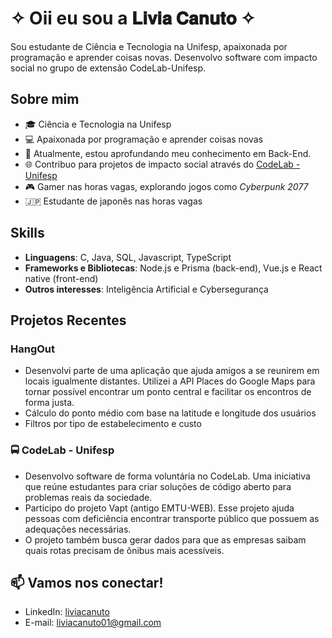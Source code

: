 # ✧ Oii eu sou a 𝐋𝐢𝐯𝐢𝐚 𝐂𝐚𝐧𝐮𝐭𝐨 ✧ 

Sou estudante de Ciência e Tecnologia na Unifesp, apaixonada por programação e aprender coisas novas. Desenvolvo software com impacto social no grupo de extensão CodeLab-Unifesp.

## Sobre mim

- 🎓 Ciência e Tecnologia na Unifesp
- 💻 Apaixonada por programação e aprender coisas novas
- 🌱 Atualmente, estou aprofundando meu conhecimento em Back-End.
- 🌐 Contribuo para projetos de impacto social através do [CodeLab - Unifesp](https://www.codelab-unifesp.org/)
- 🎮 Gamer nas horas vagas, explorando jogos como *Cyberpunk 2077*
- 🇯🇵 Estudante de japonês nas horas vagas

## Skills

- **Linguagens**: C, Java, SQL, Javascript, TypeScript
- **Frameworks e Bibliotecas**: Node.js e Prisma (back-end), Vue.js e React native (front-end)
- **Outros interesses**: Inteligência Artificial e Cybersegurança

## Projetos Recentes

### HangOut
- Desenvolvi parte de uma aplicação que ajuda amigos a se reunirem em locais igualmente distantes. Utilizei a API Places do Google Maps para tornar possível encontrar um ponto central e facilitar os encontros de forma justa.
- Cálculo do ponto médio com base na latitude e longitude dos usuários
- Filtros por tipo de estabelecimento e custo

### 🚍 CodeLab - Unifesp
- Desenvolvo software de forma voluntária no CodeLab. Uma iniciativa que reúne estudantes para criar soluções de código aberto para problemas reais da sociedade.
- Participo do projeto Vapt (antigo EMTU-WEB). Esse projeto ajuda pessoas com deficiência encontrar transporte público que possuem as adequações necessárias.
- O projeto também busca gerar dados para que as empresas saibam quais rotas precisam de ônibus mais acessíveis.

## 📫 Vamos nos conectar!
- LinkedIn: [liviacanuto](https://www.linkedin.com/in/liviacanuto/)
- E-mail: liviacanuto01@gmail.com
